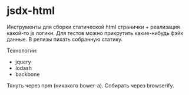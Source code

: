 jsdx-html
=========

Инструменты для сборки статической html странички + реализация какой-то js логики.
Для тестов можно прикрутить какие-нибудь фэйк данные.
В релизы пихать собранную статику.

Технологии:
- jquery
- lodash
- backbone

Тянуть через npm (никакого bower-a). Собирать через browserify.
